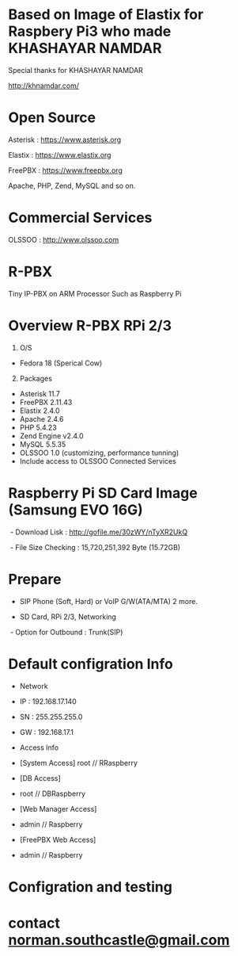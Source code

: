 # Based on Image of Elastix for Raspbery Pi3 who made KHASHAYAR NAMDAR

Special thanks for KHASHAYAR NAMDAR

http://khnamdar.com/

# Open Source 

Asterisk : https://www.asterisk.org

Elastix : https://www.elastix.org

FreePBX : https://www.freepbx.org

Apache, PHP, Zend, MySQL and so on.

# Commercial Services

OLSSOO : http://www.olssoo.com


# R-PBX
Tiny IP-PBX on ARM Processor Such as Raspberry Pi


# Overview R-PBX RPi 2/3

1. O/S 
  - Fedora 18 (Sperical Cow)

2. Packages

  - Asterisk  11.7
  - FreePBX  2.11.43
  - Elastix  2.4.0
  - Apache 2.4.6
  - PHP 5.4.23
  - Zend Engine v2.4.0
  - MySQL 5.5.35
  - OLSSOO 1.0 (customizing, performance tunning)
  - Include access to OLSSOO Connected Services

# Raspberry Pi SD Card Image (Samsung EVO 16G)

  - Download Lisk : http://gofile.me/30zWY/nTyXR2UkQ
  
  - File Size Checking : 15,720,251,392 Byte (15.72GB)
  
  
# Prepare

  - SIP Phone (Soft, Hard) or VoIP G/W(ATA/MTA) 2 more.
  
  - SD Card, RPi 2/3, Networking  

  - Option for Outbound : Trunk(SIP)
  
 
# Default configration Info

  - Network
  - IP : 192.168.17.140  
  - SN : 255.255.255.0 
  - GW : 192.168.17.1

  - Access Info
  - [System Access]
    root // RRaspberry

  - [DB Access]
  - root // DBRaspberry

  - [Web Manager Access]
  - admin // Raspberry

  - [FreePBX Web Access]
  - admin // Raspberry
  
# Configration and testing 


# contact norman.southcastle@gmail.com
